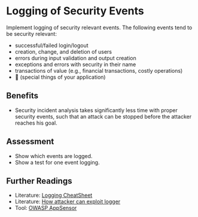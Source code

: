 # Logging of Security Events

Implement logging of security relevant events. The following events tend to be security relevant:
- successful/failed login/logout
- creation, change, and deletion of users
- errors during input validation and output creation
- exceptions and errors with security in their name
- transactions of value (e.g., financial transactions, costly operations)
- :unicorn: (special things of your application)

## Benefits

- Security incident analysis takes significantly less time with proper security events, such that an attack can be stopped before the attacker reaches his goal.

## Assessment

- Show which events are logged.
- Show a test for one event logging.

## Further Readings

- Literature: [Logging CheatSheet](https://cheatsheetseries.owasp.org/cheatsheets/Logging_Cheat_Sheet.html)
- Literature: [How attacker can exploit logger](https://owasp.org/www-community/attacks/Log_Injection)
- Tool: [OWASP AppSensor](http://www.appsensor.org)
